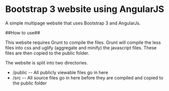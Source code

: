 Bootstrap 3 website using AngularJS
===============

A simple multipage website that uses Bootstrap 3 and AngularJs.

##How to use##

This website requires Grunt to compile the files. Grunt will compile the less files into css and uglify (aggregate and minify) the javascript files. These files are then copied to the public folder.

The website is split into two directories.
* /public -- All publicly viewable files go in here
* /src -- All source files go in here before they are compiled and copied to the public folder


